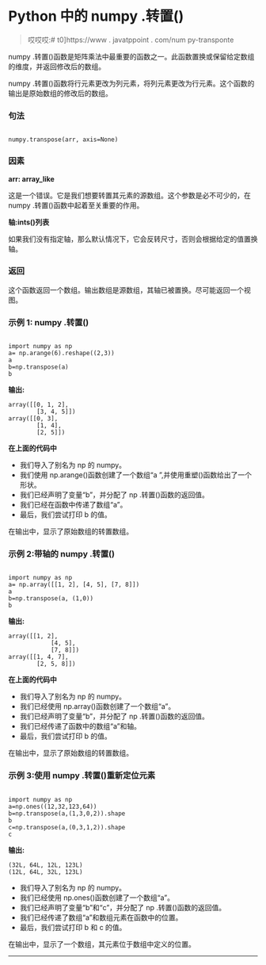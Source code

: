 # Python 中的 numpy .转置()

> 哎哎哎:# t0]https://www . javatppoint . com/num py-transponte

numpy .转置()函数是矩阵乘法中最重要的函数之一。此函数置换或保留给定数组的维度，并返回修改后的数组。

numpy .转置()函数将行元素更改为列元素，将列元素更改为行元素。这个函数的输出是原始数组的修改后的数组。

### 句法

```

numpy.transpose(arr, axis=None)

```

### 因素

**arr: array_like**

这是一个错误。它是我们想要转置其元素的源数组。这个参数是必不可少的，在 numpy .转置()函数中起着至关重要的作用。

**轴:ints()列表**

如果我们没有指定轴，那么默认情况下，它会反转尺寸，否则会根据给定的值置换轴。

### 返回

这个函数返回一个数组。输出数组是源数组，其轴已被置换。尽可能返回一个视图。

### 示例 1: numpy .转置()

```

import numpy as np
a= np.arange(6).reshape((2,3))
a
b=np.transpose(a)
b

```

**输出:**

```
array([[0, 1, 2],
       	[3, 4, 5]])
array([[0, 3],
       	[1, 4],
       	[2, 5]])

```

**在上面的代码中**

*   我们导入了别名为 np 的 numpy。
*   我们使用 np.arange()函数创建了一个数组“a ”,并使用重塑()函数给出了一个形状。
*   我们已经声明了变量“b”，并分配了 np .转置()函数的返回值。
*   我们已经在函数中传递了数组“a”。
*   最后，我们尝试打印 b 的值。

在输出中，显示了原始数组的转置数组。

### 示例 2:带轴的 numpy .转置()

```

import numpy as np
a= np.array([[1, 2], [4, 5], [7, 8]])
a
b=np.transpose(a, (1,0))
b 

```

**输出:**

```
array([[1, 2],
            [4, 5],
            [7, 8]])
array([[1, 4, 7],
       	[2, 5, 8]])

```

**在上面的代码中**

*   我们导入了别名为 np 的 numpy。
*   我们已经使用 np.array()函数创建了一个数组“a”。
*   我们已经声明了变量“b”，并分配了 np .转置()函数的返回值。
*   我们已经传递了函数中的数组“a”和轴。
*   最后，我们尝试打印 b 的值。

在输出中，显示了原始数组的转置数组。

### 示例 3:使用 numpy .转置()重新定位元素

```

import numpy as np
a=np.ones((12,32,123,64))
b=np.transpose(a,(1,3,0,2)).shape
b
c=np.transpose(a,(0,3,1,2)).shape
c

```

**输出:**

```
(32L, 64L, 12L, 123L)
(12L, 64L, 32L, 123L)

```

*   我们导入了别名为 np 的 numpy。
*   我们已经使用 np.ones()函数创建了一个数组“a”。
*   我们已经声明了变量“b”和“c”，并分配了 np .转置()函数的返回值。
*   我们已经传递了数组“a”和数组元素在函数中的位置。
*   最后，我们尝试打印 b 和 c 的值。

在输出中，显示了一个数组，其元素位于数组中定义的位置。

* * *